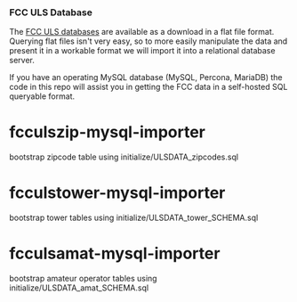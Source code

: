 ### FCC ULS Database

The [FCC ULS databases](http://wireless.fcc.gov/uls/index.htm?job=transaction&page=weekly) are available as a download in a flat file format. Querying flat files isn't very easy, so to more easily manipulate the data and present it in a workable format we will import it into a relational database server.

If you have an operating MySQL database (MySQL, Percona, MariaDB) the code in this repo will assist you in getting the FCC data in a self-hosted SQL queryable format.

# fcculszip-mysql-importer
bootstrap zipcode table using initialize/ULSDATA_zipcodes.sql

# fcculstower-mysql-importer
bootstrap tower tables using initialize/ULSDATA_tower_SCHEMA.sql

# fcculsamat-mysql-importer
bootstrap amateur operator tables using initialize/ULSDATA_amat_SCHEMA.sql